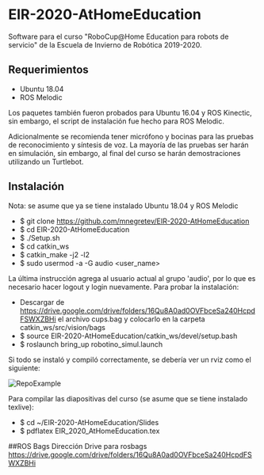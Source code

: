 # EIR-2020-AtHomeEducation

Software para el curso "RoboCup@Home Education para robots de servicio" de la Escuela de Invierno de Robótica 2019-2020.

## Requerimientos

* Ubuntu 18.04
* ROS Melodic

Los paquetes también fueron probados para Ubuntu 16.04 y ROS Kinectic, sin embargo, el script de instalación fue hecho para ROS Melodic.

Adicionalmente se recomienda tener micrófono y bocinas para las pruebas de reconocimiento y síntesis de voz. La mayoría de las pruebas ser harán en simulación, sin embargo, al final del curso se harán demostraciones utilizando un Turtlebot. 

## Instalación

Nota: se asume que ya se tiene instalado Ubuntu 18.04 y ROS Melodic

* $ git clone https://github.com/mnegretev/EIR-2020-AtHomeEducation
* $ cd EIR-2020-AtHomeEducation
* $ ./Setup.sh
* $ cd catkin_ws
* $ catkin_make -j2 -l2
* $ sudo usermod -a -G audio <user_name>

La última instrucción agrega al usuario actual al grupo 'audio', por lo que es necesario hacer logout y login nuevamente. Para probar la instalación:

* Descargar de https://drive.google.com/drive/folders/16Qu8A0ad0OVFbceSa240HcpdFSWXZBHi el archivo cups.bag y colocarlo en la carpeta catkin_ws/src/vision/bags
* $ source EIR-2020-AtHomeEducation/catkin_ws/devel/setup.bash
* $ roslaunch bring_up robotino_simul.launch

Si todo se instaló y compiló correctamente, se debería ver un rviz como el siguiente:

![RepoExample](https://github.com/mnegretev/EIR-2020-AtHomeEducation/blob/master/Slides/Figures/RepoExample.png)

Para compilar las diapositivas del curso (se asume que se tiene instalado texlive):

* $ cd ~/EIR-2020-AtHomeEducation/Slides
* $ pdflatex EIR_2020_AtHomeEducation.tex

##ROS Bags
Dirección Drive para rosbags
https://drive.google.com/drive/folders/16Qu8A0ad0OVFbceSa240HcpdFSWXZBHi
